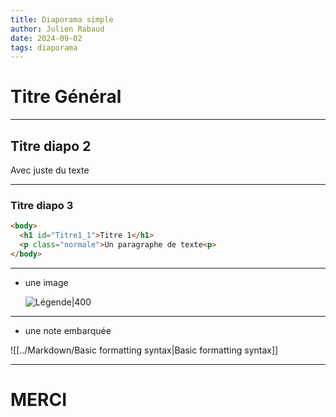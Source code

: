 ```yaml
---
title: Diaporama simple
author: Julien Rabaud
date: 2024-09-02
tags: diaporama
---
```


# Titre Général

---

## Titre diapo 2

Avec juste du texte

---

### Titre diapo 3

```html
<body>
  <h1 id="Titre1_1">Titre 1</h1>
  <p class="normale">Un paragraphe de texte<p>
</body>
```

---

- une image

  ![*Légende*|400](https://64.media.tumblr.com/c5f0c0f8d90ee8c661fb8be9802582d9/tumblr_n67b9xY6ho1qa3g15o1_640.jpg)

---

- une note embarquée

![[../Markdown/Basic formatting syntax|Basic formatting syntax]]

---

# MERCI